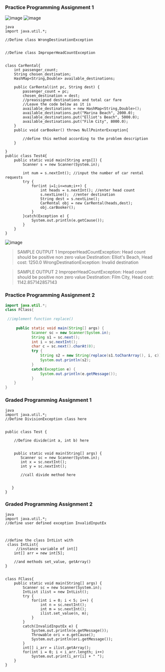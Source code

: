 ### Practice Programming Assignment 1
![image](https://user-images.githubusercontent.com/82328858/179658307-91410d19-7262-485f-abae-fc4e6a7b00bc.png)
![image](https://user-images.githubusercontent.com/82328858/179658328-56363c16-a43a-4cde-81a4-2d9efc5b7455.png)



```
java
import java.util.*;

//Define class WrongDestinationException


//Define class ImproperHeadCountException


class CarRental{
    int passenger_count;
    String chosen_destination;
    HashMap<String,Double> available_destinations;  
	
    public CarRental(int pc, String dest) {
        passenger_count = pc;
        chosen_destination = dest;
        //preassigned destinations and total car fare
        //Leave the code below as it is
        available_destinations = new HashMap<String,Double>();
        available_destinations.put("Marina Beach", 2000.0);
        available_destinations.put("Elliot's Beach", 5000.0);
        available_destinations.put("Film City", 8000.0);
    }
    public void carBooker() throws NullPointerException{
        
        //define this method according to the problem description
    }

}
public class Test4{
    public static void main(String args[]) {
        Scanner s = new Scanner(System.in);
        
        int num = s.nextInt(); //input the number of car rental requests
        try {
            for(int i=1;i<=num;i++) {
                int heads = s.nextInt(); //enter head count
                s.nextLine();  //enter destination
                String dest = s.nextLine();     
                CarRental obj = new CarRental(heads,dest);
                obj.carBooker();
            }
        }catch(Exception e) {
            System.out.println(e.getCause());
        }
    }
}
```
![image](https://user-images.githubusercontent.com/82328858/179658429-185cc35a-86eb-4692-bc8d-e577e30eeed1.png)

>SAMPLE OUTPUT 1
>ImproperHeadCountException: Head count should be positive non zero value
>Destination: Elliot's Beach, Head cost: 1250.0
>WrongDestinationException: Invalid destination


>SAMPLE OUTPUT 2
>ImproperHeadCountException: Head count should be positive non zero value
>Destination: Film City, Head cost: 1142.857142857143


### Practice Programming Assignment 2
```java
import java.util.*;
class FClass{
   
 //implement function replace()
 
	 public static void main(String[] args) {
			Scanner sc = new Scanner(System.in);
			String s1 = sc.next();
			int i = sc.nextInt();
			char c = sc.next().charAt(0);
			try {
				String s2 = new String(replace(s1.toCharArray(), i, c));
				System.out.println(s2);
			} 
			catch(Exception e) {
				System.out.println(e.getMessage());
			}
	}
}
```

### Graded Programming Assignment 1
```
java
import java.util.*;
//Define DivisionException class here


public class Test {
 
    //Define divide(int a, int b) here
    

    public static void main(String[] args) {
       Scanner sc = new Scanner(System.in);
       int x = sc.nextInt();
       int y = sc.nextInt();
       
       //call divide method here


   }
} 
```

### Graded Programming Assignment 2
```
java
import java.util.*;
//define user defined exception InvalidInputEx



//define the class IntList with 
 class IntList{
     //instance variable of int[]
    int[] arr = new int[5];
    
    //and methods set_value, getArray()
}


class FClass{
    public static void main(String[] args) {
        Scanner sc = new Scanner(System.in);
        IntList ilist = new IntList();
        try {
            for(int i = 0; i < 5; i++) {			
                int n = sc.nextInt();
                int m = sc.nextInt();
                ilist.set_value(n, m);
            }
        }
        catch(InvalidInputEx e) {
            System.out.println(e.getMessage());
            Throwable ori = e.getCause();
            System.out.println(ori.getMessage());
        }	
        int[] i_arr = ilist.getArray();
        for(int i = 0; i < i_arr.length; i++)
            System.out.print(i_arr[i] + " ");
    }
}
```
